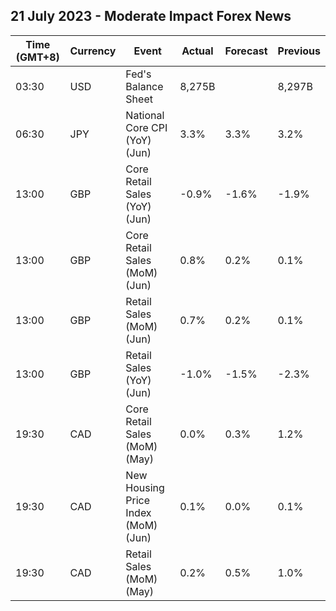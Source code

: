 ## 21 July 2023 - Moderate Impact Forex News

| Time (GMT+8) | Currency | Event | Actual | Forecast | Previous |
|------|----------|-------|--------|----------|----------|
| 03:30 | USD | Fed's Balance Sheet | 8,275B |  | 8,297B |
| 06:30 | JPY | National Core CPI (YoY) (Jun) | 3.3% | 3.3% | 3.2% |
| 13:00 | GBP | Core Retail Sales (YoY) (Jun) | -0.9% | -1.6% | -1.9% |
| 13:00 | GBP | Core Retail Sales (MoM) (Jun) | 0.8% | 0.2% | 0.1% |
| 13:00 | GBP | Retail Sales (MoM) (Jun) | 0.7% | 0.2% | 0.1% |
| 13:00 | GBP | Retail Sales (YoY) (Jun) | -1.0% | -1.5% | -2.3% |
| 19:30 | CAD | Core Retail Sales (MoM) (May) | 0.0% | 0.3% | 1.2% |
| 19:30 | CAD | New Housing Price Index (MoM) (Jun) | 0.1% | 0.0% | 0.1% |
| 19:30 | CAD | Retail Sales (MoM) (May) | 0.2% | 0.5% | 1.0% |
